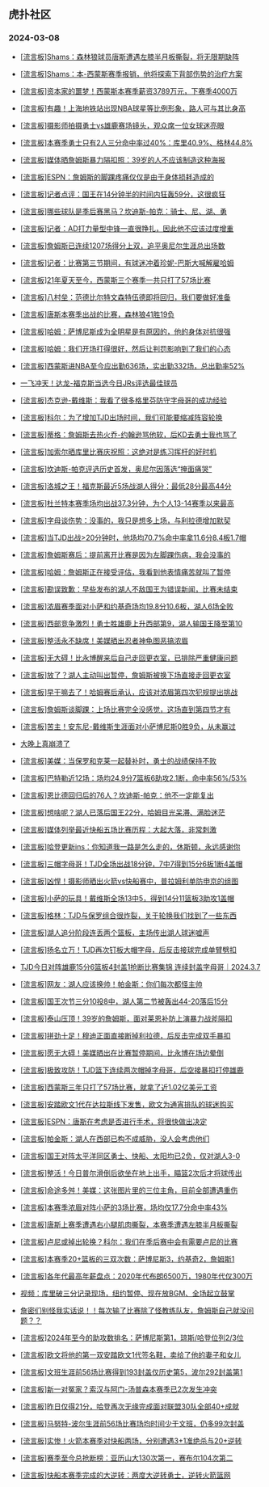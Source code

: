 ## 虎扑社区 
### 2024-03-08

+ [[流言板]Shams：森林狼球员唐斯遭遇左膝半月板撕裂，将无限期缺阵](https://bbs.hupu.com/625138768.html)

+ [[流言板]Shams：本-西蒙斯赛季报销，他将探索下背部伤势的治疗方案](https://bbs.hupu.com/625138885.html)

+ [[流言板]资本家的噩梦！西蒙斯本赛季薪资3789万元，下赛季4000万](https://bbs.hupu.com/625139149.html)

+ [[流言板]有趣！上海地铁站出现NBA球星等比例形象，路人可与其比身高](https://bbs.hupu.com/625139634.html)

+ [[流言板]摄影师拍摄勇士vs雄鹿赛场镜头，观众席一位女球迷亮眼](https://bbs.hupu.com/625140063.html)

+ [[流言板]本赛季勇士只有2人三分命中率过40%：库里40.9%、格林44.8%](https://bbs.hupu.com/625139573.html)

+ [[流言板]媒体晒詹姆斯暴力隔扣照：39岁的人不应该制造这种海报](https://bbs.hupu.com/625139566.html)

+ [[流言板]ESPN：詹姆斯的脚踝疼痛仅仅是由于身体损耗造成的](https://bbs.hupu.com/625136119.html)

+ [[流言板]记者点评：国王在14分钟半的时间内狂轰59分，这很疯狂](https://bbs.hupu.com/625135135.html)

+ [[流言板]哪些球队是季后赛黑马？坎迪斯-帕克：骑士、尼、湖、勇](https://bbs.hupu.com/625137655.html)

+ [[流言板]记者：AD打力量型中锋一直很挣扎，因此他不应该过度增重](https://bbs.hupu.com/625134705.html)

+ [[流言板]詹姆斯已连续1207场得分上双，追平奥尼尔生涯总出场数](https://bbs.hupu.com/625139059.html)

+ [[流言板]记者：比赛第三节期间，有球迷冲着珍妮-巴斯大喊解雇哈姆](https://bbs.hupu.com/625134376.html)

+ [[流言板]21年夏天至今，西蒙斯三个赛季一共只打了57场比赛](https://bbs.hupu.com/625139331.html)

+ [[流言板]八村垒：范德比尔特文森特伍德即将回归，我们要做好准备](https://bbs.hupu.com/625136235.html)

+ [[流言板]唐斯本赛季出战的比赛，森林狼41胜19负](https://bbs.hupu.com/625139288.html)

+ [[流言板]哈姆：萨博尼斯成为全明星是有原因的，他的身体对抗很强](https://bbs.hupu.com/625138238.html)

+ [[流言板]哈姆：我们开场打得很好，然后让判罚影响到了我们的心态](https://bbs.hupu.com/625137836.html)

+ [[流言板]西蒙斯进NBA至今应出勤636场，实出勤332场，总出勤率52%](https://bbs.hupu.com/625140030.html)

+ [一飞冲天！达龙-福克斯当选今日JRs评选最佳球员](https://bbs.hupu.com/625135469.html)

+ [[流言板]杰克逊-戴维斯：我看了很多格里芬防守字母哥的成功经验](https://bbs.hupu.com/625133091.html)

+ [[流言板]科尔：为了增加TJD出场时间，我们可能要缩减阵容轮换](https://bbs.hupu.com/625134805.html)

+ [[流言板]蒂格：詹姆斯去热火乔-约翰逊骂他软，后KD去勇士我也骂了](https://bbs.hupu.com/625132777.html)

+ [[流言板]加索尔晒库里比赛庆祝照：这绝对是练习挥杆的好时机](https://bbs.hupu.com/625136146.html)

+ [[流言板]坎迪斯-帕克评选历史首发，奥尼尔因落选“掩面痛哭”](https://bbs.hupu.com/625138591.html)

+ [[流言板]洛城之王！福克斯最近5场战湖人得分：最低28分最高44分](https://bbs.hupu.com/625137021.html)

+ [[流言板]杜兰特本赛季场均出战37.3分钟，为个人13-14赛季以来最高](https://bbs.hupu.com/625139562.html)

+ [[流言板]字母谈伤势：没事的，我只是想多上场，与利拉德增加默契](https://bbs.hupu.com/625139076.html)

+ [[流言板]当TJD出战>20分钟时，他场均70.7%命中率拿11.6分8.4板1.7帽](https://bbs.hupu.com/625139502.html)

+ [[流言板]詹姆斯赛后：提前离开比赛是因为左脚踝伤病，我会没事的](https://bbs.hupu.com/625132166.html)

+ [[流言板]哈姆：詹姆斯正在接受评估，我看到他表情痛苦就叫了暂停](https://bbs.hupu.com/625132121.html)

+ [[流言板]勘误致歉：早些发布的湖人不敌国王为错误新闻，比赛未结束](https://bbs.hupu.com/625131306.html)

+ [[流言板]浓眉赛季面对小萨和约基奇场均19.8分10.6板，湖人6场全败](https://bbs.hupu.com/625131987.html)

+ [[流言板]西部竞争激烈！勇士胜雄鹿上升西部第9，湖人输国王降至第10](https://bbs.hupu.com/625131844.html)

+ [[流言板]整活永不缺席！美媒晒出忍者神龟图恶搞浓眉](https://bbs.hupu.com/625131982.html)

+ [[流言板]无大碍！比永博醒来后自己走回更衣室，已排除严重健康问题](https://bbs.hupu.com/625129928.html)

+ [[流言板]放了？湖人主动叫出暂停，詹姆斯被换下场直接走回更衣室](https://bbs.hupu.com/625131422.html)

+ [[流言板]早干嘛去了！哈姆赛后承认，应该对浓眉第四次犯规提出挑战](https://bbs.hupu.com/625132228.html)

+ [[流言板]詹姆斯谈脚踝：上场比赛完全没感觉，这场直到第四节才有](https://bbs.hupu.com/625132952.html)

+ [[流言板]苦主！安东尼-戴维斯生涯面对小萨博尼斯0胜9负，从未赢过](https://bbs.hupu.com/625131782.html)

+ [大晚上真崩溃了](https://bbs.hupu.com/625139152.html)

+ [[流言板]美媒：当保罗和克莱一起替补时，勇士的战绩保持不败](https://bbs.hupu.com/625130894.html)

+ [[流言板]巴特勒近12场：场均24.9分7篮板6助攻2.1断，命中率56%/53%](https://bbs.hupu.com/625139897.html)

+ [[流言板]恩比德回归后的76人？坎迪斯-帕克：他不一定能复出](https://bbs.hupu.com/625137747.html)

+ [[流言板]想啥呢？湖人已落后国王22分，哈姆目光呆滞、满脸迷茫](https://bbs.hupu.com/625130402.html)

+ [[流言板]媒体列举最近快船五场比赛历程：大起大落，非常刺激](https://bbs.hupu.com/625133995.html)

+ [[流言板]哈登更新ins：你知道我一路是怎么走的，休斯顿，永远感谢你](https://bbs.hupu.com/625130578.html)

+ [[流言板]三帽字母哥！TJD全场出战18分钟，7中7得到15分6板1断4盖帽](https://bbs.hupu.com/625130880.html)

+ [[流言板]凶悍！摄影师晒出火箭vs快船赛中，普拉姆利单防申京的组图](https://bbs.hupu.com/625139725.html)

+ [[流言板]小萨的玩具！戴维斯全场13中5，得到14分11篮板3助攻1盖帽](https://bbs.hupu.com/625131820.html)

+ [[流言板]格林：TJD与保罗组合很炸裂，关于轮换我们找到了一些东西](https://bbs.hupu.com/625134980.html)

+ [[流言板]湖人追分阶段连丢两个篮板，主场传出湖人球迷嘘声](https://bbs.hupu.com/625131533.html)

+ [[流言板]扬名立万！TJD再次钉板大帽字母，后反击接球完成单臂劈扣](https://bbs.hupu.com/625129605.html)

+ [TJD今日对阵雄鹿15分6篮板4封盖1抢断比赛集锦 连续封盖字母哥｜2024.3.7](https://bbs.hupu.com/625131626.html)

+ [[流言板]网友：湖人应该换帅！帕金斯：你们每次都怪主帅](https://bbs.hupu.com/625134046.html)

+ [[流言板]国王次节三分10投8中，湖人第二节被轰出44-20落后15分](https://bbs.hupu.com/625128755.html)

+ [[流言板]泰山压顶！39岁的詹姆斯，面对莱恩补防上演暴力战斧隔扣](https://bbs.hupu.com/625128228.html)

+ [[流言板]拼劲十足！穆迪正面直接断掉利拉德，后反击完成双手暴扣](https://bbs.hupu.com/625129818.html)

+ [[流言板]愿无大碍！美媒晒出在比赛暂停期间，比永博在场边晕倒](https://bbs.hupu.com/625129553.html)

+ [[流言板]极致攻防！TJD篮下连续两次帽掉字母哥，后空接暴扣打停雄鹿](https://bbs.hupu.com/625129470.html)

+ [[流言板]西蒙斯三年只打了57场比赛，就拿了近1.02亿美元工资](https://bbs.hupu.com/625140457.html)

+ [[流言板]安踏欧文1代在达拉斯线下发售，欧文为通宵排队的球迷购买](https://bbs.hupu.com/625140363.html)

+ [[流言板]ESPN：唐斯在考虑是否进行手术，将很快做出决定](https://bbs.hupu.com/625140326.html)

+ [[流言板]帕金斯：湖人在西部已构不成威胁，没人会考虑他们](https://bbs.hupu.com/625140684.html)

+ [[流言板]国王对阵太平洋同区勇士、快船、太阳均已2负，仅对湖人3-0](https://bbs.hupu.com/625140428.html)

+ [[流言板]整活！今日普尔滑倒后欲坐在地上出手，瞄篮2次后才将球传出](https://bbs.hupu.com/625140582.html)

+ [[流言板]命途多舛！美媒：这张图片里的三位主角，目前全部遭遇重伤](https://bbs.hupu.com/625140842.html)

+ [[流言板]本赛季浓眉对阵小萨的3场比赛，场均仅17.7分命中率43%](https://bbs.hupu.com/625140366.html)

+ [[流言板]唐斯上赛季遭遇右小腿肌肉撕裂，本赛季遭遇左膝半月板撕裂](https://bbs.hupu.com/625140732.html)

+ [[流言板]卢尼或掉出轮换？科尔：我们在季后赛中会有需要卢尼的比赛](https://bbs.hupu.com/625140343.html)

+ [[流言板]本赛季20+篮板的三双次数：萨博尼斯3，约基奇2，詹姆斯1](https://bbs.hupu.com/625139647.html)

+ [[流言板]各年代最高年薪盘点：2020年代布朗6500万，1980年代仅300万](https://bbs.hupu.com/625140210.html)

+ [视频：库里破三分记录现场，纽约暂停、现在放BGM、全场起立鼓掌](https://bbs.hupu.com/625139014.html)

+ [詹密们别怪我实话说！！每次输了比赛除了怪教练队友，詹姆斯自己就没问题？？](https://bbs.hupu.com/625139565.html)

+ [[流言板]2024年至今的助攻数排名：萨博尼斯第1，琼斯/哈登位列2/3位](https://bbs.hupu.com/625139953.html)

+ [[流言板]欧文将他的第一双安踏欧文1代签名鞋，卖给了他的妻子和女儿](https://bbs.hupu.com/625140932.html)

+ [[流言板]文班生涯前56场比赛得到193封盖仅历史第5，波尔292封盖第1](https://bbs.hupu.com/625140955.html)

+ [[流言板]新一对冤家？索汉与阿门-汤普森本赛季已2次发生冲突](https://bbs.hupu.com/625140818.html)

+ [[流言板]昨日仅得21分，哈登再次无缘完成面对联盟30队全部40+成就](https://bbs.hupu.com/625140621.html)

+ [[流言板]马努特-波尔生涯前56场比赛场均时间少于文班，仍多99次封盖](https://bbs.hupu.com/625141056.html)

+ [[流言板]实惨！火箭本赛季对快船两场，分别遭遇3+1准绝杀与20+逆转](https://bbs.hupu.com/625140504.html)

+ [[流言板]赛季至今总抢断榜：亚历山大130次第一，赛布尔104次第二](https://bbs.hupu.com/625140912.html)

+ [[流言板]快船本赛季完成的大逆转：两度大逆转勇士，逆转火箭篮网](https://bbs.hupu.com/625140712.html)

